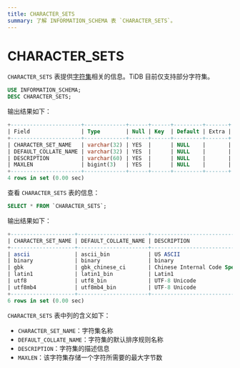 ```yaml
---
title: CHARACTER_SETS
summary: 了解 INFORMATION_SCHEMA 表 `CHARACTER_SETS`。
---
```


# CHARACTER_SETS

`CHARACTER_SETS` 表提供[字符集](/character-set-and-collation.md)相关的信息。TiDB 目前仅支持部分字符集。

```sql
USE INFORMATION_SCHEMA;
DESC CHARACTER_SETS;
```

输出结果如下：

```sql
+----------------------+-------------+------+------+---------+-------+
| Field                | Type        | Null | Key  | Default | Extra |
+----------------------+-------------+------+------+---------+-------+
| CHARACTER_SET_NAME   | varchar(32) | YES  |      | NULL    |       |
| DEFAULT_COLLATE_NAME | varchar(32) | YES  |      | NULL    |       |
| DESCRIPTION          | varchar(60) | YES  |      | NULL    |       |
| MAXLEN               | bigint(3)   | YES  |      | NULL    |       |
+----------------------+-------------+------+------+---------+-------+
4 rows in set (0.00 sec)
```

查看 `CHARACTER_SETS` 表的信息：

```sql
SELECT * FROM `CHARACTER_SETS`;
```

输出结果如下：

```sql
+--------------------+----------------------+-------------------------------------+--------+
| CHARACTER_SET_NAME | DEFAULT_COLLATE_NAME | DESCRIPTION                         | MAXLEN |
+--------------------+----------------------+-------------------------------------+--------+
| ascii              | ascii_bin            | US ASCII                            |      1 |
| binary             | binary               | binary                              |      1 |
| gbk                | gbk_chinese_ci       | Chinese Internal Code Specification |      2 |
| latin1             | latin1_bin           | Latin1                              |      1 |
| utf8               | utf8_bin             | UTF-8 Unicode                       |      3 |
| utf8mb4            | utf8mb4_bin          | UTF-8 Unicode                       |      4 |
+--------------------+----------------------+-------------------------------------+--------+
6 rows in set (0.00 sec)
```

`CHARACTER_SETS` 表中列的含义如下：

* `CHARACTER_SET_NAME`：字符集名称
* `DEFAULT_COLLATE_NAME`：字符集的默认排序规则名称
* `DESCRIPTION`：字符集的描述信息
* `MAXLEN`：该字符集存储一个字符所需要的最大字节数
